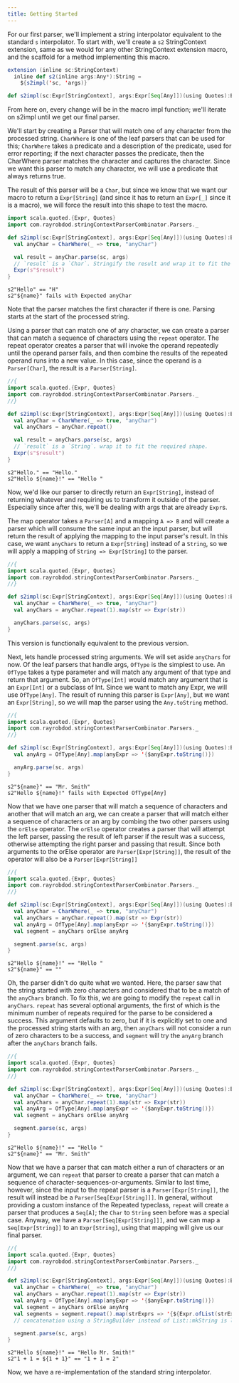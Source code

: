 ```yaml
---
title: Getting Started
---
```


For our first parser, we'll implement a string interpolator equivalent to the standard `s` interpolator. To start with,
we'll create a `s2` StringContext extension, same as we would for any other StringContext extension macro, and the
scaffold for a method implementing this macro.

```scala sc:nocompile
extension (inline sc:StringContext)
  inline def s2(inline args:Any*):String =
    ${s2impl('sc, 'args)}

def s2impl(sc:Expr[StringContext], args:Expr[Seq[Any]])(using Quotes):Expr[String] = ???
```

From here on, every change will be in the macro impl function; we'll iterate on s2impl until we get our final parser.

We'll start by creating a Parser that will match one of any character from the processed string. `CharWhere` is one of
the leaf parsers that can be used for this; `CharWhere` takes a predicate and a description of the predicate, used for
error reporting; if the next character passes the predicate, then the CharWhere parser matches the character and
captures the character. Since we want this parser to match any character, we will use a predicate that always returns
true.

The result of this parser will be a `Char`, but since we know that we want our macro to return a `Expr[String]` (and
since it has to return an `Expr[_]` since it is a macro), we will force the result into this shape to test the macro.

```scala
import scala.quoted.{Expr, Quotes}
import com.rayrobdod.stringContextParserCombinator.Parsers._

def s2impl(sc:Expr[StringContext], args:Expr[Seq[Any]])(using Quotes):Expr[String] = {
  val anyChar = CharWhere(_ => true, "anyChar")

  val result = anyChar.parse(sc, args)
  // `result` is a `Char`. Stringify the result and wrap it to fit the required shape.
  Expr(s"$result")
}
```

```
s2"Hello" == "H"
s2"${name}" fails with Expected anyChar
```

Note that the parser matches the first character if there is one. Parsing starts at the start of the processed string.

Using a parser that can match one of any character, we can create a parser that can match a sequence of characters using
the `repeat` operator. The repeat operator creates a parser that will invoke the operand repeatedly until the operand
parser fails, and then combine the results of the repeated operand runs into a new value. In this case, since the
operand is a `Parser[Char]`, the result is a `Parser[String]`.

```scala
//{
import scala.quoted.{Expr, Quotes}
import com.rayrobdod.stringContextParserCombinator.Parsers._
//}

def s2impl(sc:Expr[StringContext], args:Expr[Seq[Any]])(using Quotes):Expr[String] = {
  val anyChar = CharWhere(_ => true, "anyChar")
  val anyChars = anyChar.repeat()

  val result = anyChars.parse(sc, args)
  // `result` is a `String`. wrap it to fit the required shape.
  Expr(s"$result")
}
```

```
s2"Hello." == "Hello."
s2"Hello ${name}!" == "Hello "
```

Now, we'd like our parser to directly return an `Expr[String]`, instead of returning whatever and requiring us to
transform it outside of the parser. Especially since after this, we'll be dealing with args that are already `Expr`s.

The map operator takes a `Parser[A]` and a mapping `A => B` and will create a parser which will consume the same input
an the input parser, but will return the result of applying the mapping to the input parser's result. In this case, we
want `anyChars` to return a `Expr[String]` instead of a `String`, so we will apply a mapping of `String => Expr[String]`
to the parser.

```scala
//{
import scala.quoted.{Expr, Quotes}
import com.rayrobdod.stringContextParserCombinator.Parsers._
//}

def s2impl(sc:Expr[StringContext], args:Expr[Seq[Any]])(using Quotes):Expr[String] = {
  val anyChar = CharWhere(_ => true, "anyChar")
  val anyChars = anyChar.repeat(1).map(str => Expr(str))

  anyChars.parse(sc, args)
}
```

This version is functionally equivalent to the previous version.

Next, lets handle processed string arguments. We will set aside `anyChars` for now. Of the leaf parsers that handle
args, `OfType` is the simplest to use. An `OfType` takes a type parameter and will match any argument of that type and
return that argument. So, an `OfType[Int]` would match any argument that is an `Expr[Int]` or a subclass of Int. Since
we want to match any Expr, we will use `OfType[Any]`. The result of running this parser is `Expr[Any]`, but we want an
`Expr[String]`, so we will map the parser using the `Any.toString` method.

```scala
//{
import scala.quoted.{Expr, Quotes}
import com.rayrobdod.stringContextParserCombinator.Parsers._
//}

def s2impl(sc:Expr[StringContext], args:Expr[Seq[Any]])(using Quotes):Expr[String] = {
  val anyArg = OfType[Any].map(anyExpr => '{$anyExpr.toString()})

  anyArg.parse(sc, args)
}
```

```
s2"${name}" == "Mr. Smith"
s2"Hello ${name}!" fails with Expected OfType[Any]
```

Now that we have one parser that will match a sequence of characters and another that will match an arg, we can create a
parser that will match either a sequence of characters or an arg by combing the two other parsers using the `orElse`
operator. The `orElse` operator creates a parser that will attempt the left parser, passing the result of left parser if
the result was a success, otherwise attempting the right parser and passing that result. Since both arguments to the
orElse operator are `Parser[Expr[String]]`, the result of the operator will also be a `Parser[Expr[String]]`

```scala
//{
import scala.quoted.{Expr, Quotes}
import com.rayrobdod.stringContextParserCombinator.Parsers._
//}

def s2impl(sc:Expr[StringContext], args:Expr[Seq[Any]])(using Quotes):Expr[String] = {
  val anyChar = CharWhere(_ => true, "anyChar")
  val anyChars = anyChar.repeat().map(str => Expr(str))
  val anyArg = OfType[Any].map(anyExpr => '{$anyExpr.toString()})
  val segment = anyChars orElse anyArg

  segment.parse(sc, args)
}
```

```
s2"Hello ${name}!" == "Hello "
s2"${name}" == ""
```

Oh, the parser didn't do quite what we wanted. Here, the parser saw that the string started with zero characters and
considered that to be a match of the `anyChars` branch. To fix this, we are going to modify the `repeat` call in
`anyChars`. `repeat` has several optional arguments, the first of which is the minimum number of repeats required for
the parse to be considered a success. This argument defaults to zero, but if it is explicitly set to one and the
processed string starts with an arg, then `anyChars` will not consider a run of zero characters to be a success, and
`segment` will try the `anyArg` branch after the `anyChars` branch fails.

```scala
//{
import scala.quoted.{Expr, Quotes}
import com.rayrobdod.stringContextParserCombinator.Parsers._
//}

def s2impl(sc:Expr[StringContext], args:Expr[Seq[Any]])(using Quotes):Expr[String] = {
  val anyChar = CharWhere(_ => true, "anyChar")
  val anyChars = anyChar.repeat(1).map(str => Expr(str))
  val anyArg = OfType[Any].map(anyExpr => '{$anyExpr.toString()})
  val segment = anyChars orElse anyArg

  segment.parse(sc, args)
}
```

```
s2"Hello ${name}!" == "Hello "
s2"${name}" == "Mr. Smith"
```

Now that we have a parser that can match either a run of characters or an argument, we can `repeat` that parser to
create a parser that can match a sequence of character-sequences-or-arguments. Similar to last time, however, since the
input to the repeat parser is a `Parser[Expr[String]]`, the result will instead be a `Parser[Seq[Expr[String]]]`. In
general, without providing a custom instance of the Repeated typeclass, `repeat` will create a parser that produces a
`Seq[A]`; the `Char` to `String` seen before was a special case. Anyway, we have a `Parser[Seq[Expr[String]]]`, and we
can map a `Seq[Expr[String]]` to an `Expr[String]`, using that mapping will give us our final parser.

```scala
//{
import scala.quoted.{Expr, Quotes}
import com.rayrobdod.stringContextParserCombinator.Parsers._
//}

def s2impl(sc:Expr[StringContext], args:Expr[Seq[Any]])(using Quotes):Expr[String] = {
  val anyChar = CharWhere(_ => true, "anyChar")
  val anyChars = anyChar.repeat(1).map(str => Expr(str))
  val anyArg = OfType[Any].map(anyExpr => '{$anyExpr.toString()})
  val segment = anyChars orElse anyArg
  val segments = segment.repeat().map(strExprs => '{${Expr.ofList(strExprs)}.mkString})
  // concatenation using a StringBuilder instead of List::mkString is left as an exercise for the reader

  segment.parse(sc, args)
}
```

```
s2"Hello ${name}!" == "Hello Mr. Smith!"
s2"1 + 1 = ${1 + 1}" == "1 + 1 = 2"
```

Now, we have a re-implementation of the standard string interpolator.
